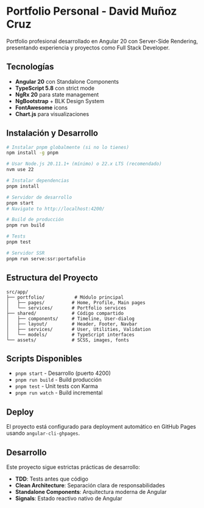 # Portfolio Personal - David Muñoz Cruz

Portfolio profesional desarrollado en Angular 20 con Server-Side Rendering, presentando experiencia y proyectos como Full Stack Developer.

## Tecnologías

- **Angular 20** con Standalone Components
- **TypeScript 5.8** con strict mode
- **NgRx 20** para state management
- **NgBootstrap** + BLK Design System
- **FontAwesome** icons
- **Chart.js** para visualizaciones

## Instalación y Desarrollo

```bash
# Instalar pnpm globalmente (si no lo tienes)
npm install -g pnpm

# Usar Node.js 20.11.1+ (mínimo) o 22.x LTS (recomendado)
nvm use 22

# Instalar dependencias
pnpm install

# Servidor de desarrollo
pnpm start
# Navigate to http://localhost:4200/

# Build de producción
pnpm run build

# Tests
pnpm test

# Servidor SSR
pnpm run serve:ssr:portafolio
```

## Estructura del Proyecto

```
src/app/
├── portfolio/           # Módulo principal
│   ├── pages/          # Home, Profile, Main pages
│   └── services/       # Portfolio services
├── shared/             # Código compartido
│   ├── components/     # Timeline, User-dialog
│   ├── layout/         # Header, Footer, Navbar
│   ├── services/       # User, Utilities, Validation
│   └── models/         # TypeScript interfaces
└── assets/             # SCSS, images, fonts
```

## Scripts Disponibles

- `pnpm start` - Desarrollo (puerto 4200)
- `pnpm run build` - Build producción
- `pnpm test` - Unit tests con Karma
- `pnpm run watch` - Build incremental

## Deploy

El proyecto está configurado para deployment automático en GitHub Pages usando `angular-cli-ghpages`.

## Desarrollo

Este proyecto sigue estrictas prácticas de desarrollo:

- **TDD**: Tests antes que código
- **Clean Architecture**: Separación clara de responsabilidades
- **Standalone Components**: Arquitectura moderna de Angular
- **Signals**: Estado reactivo nativo de Angular
